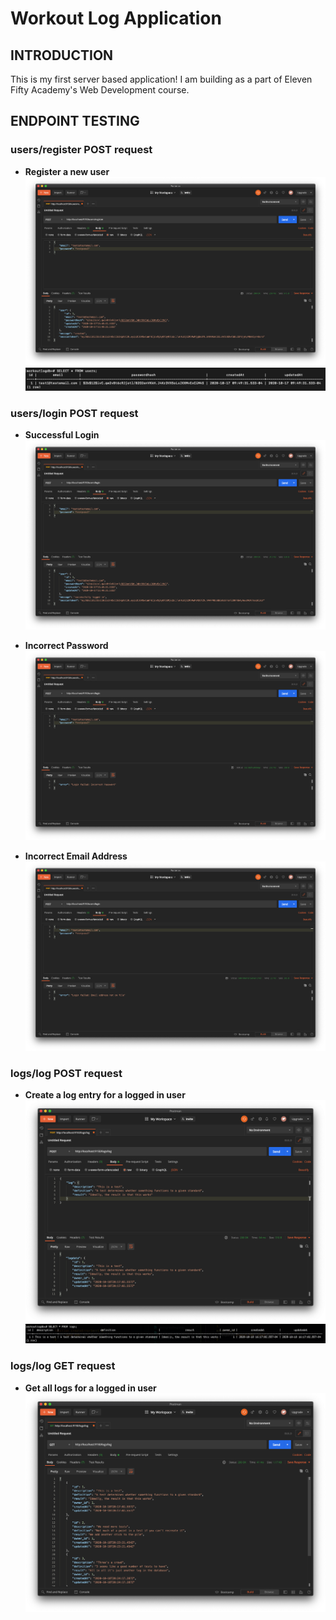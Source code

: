# Workout Log Application

## INTRODUCTION

This is my first server based application! I am building as a part of Eleven Fifty Academy's Web Development course.

## ENDPOINT TESTING

### users/register POST request

- **Register a new user**
  ![postman user/register test](./testImages/postmanUserRegisterTest.png)
  ![postgres user/register result](./testImages/postgresRegisterUserResult.png)

### users/login POST request

- **Successful Login**
  ![postman user/login success](./testImages/postmanUserLoginSuccess.png)

- **Incorrect Password**
  ![postman user/login wrong password](./testImages/postmanUserLoginWrongPassword.png)

- **Incorrect Email Address**
  ![postman user/login wrong email](./testImages/postmanUserLoginWrongEmail.png)

### logs/log POST request

- **Create a log entry for a logged in user**
  ![postman logs/log POST success](./testImages/postmanLogCreateSuccess.png)
  ![postgres logs/log POST result](./testImages/postgresLogCreateResult.png)

### logs/log GET request

- **Get all logs for a logged in user**
  ![postman logs/log GET success](./testImages/postmanLogGetAllSuccess.png)

